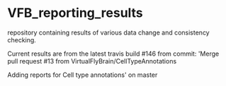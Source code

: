 # VFB_reporting_results
repository containing results of various data change and consistency checking.

 Current results are from the latest travis build #146 from commit: 'Merge pull request #13 from VirtualFlyBrain/CellTypeAnnotations

Adding reports for Cell type annotations' on master
